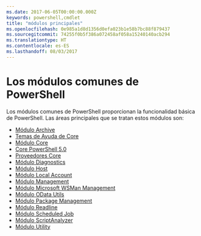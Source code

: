 ```yaml
---
ms.date: 2017-06-05T00:00:00.000Z
keywords: powershell,cmdlet
title: "módulos principales"
ms.openlocfilehash: 0e985a1d8d1356d0efa023b1e58b7bc88f879437
ms.sourcegitcommit: 74255f0b5f386a072458af058a15240140acb294
ms.translationtype: HT
ms.contentlocale: es-ES
ms.lasthandoff: 08/03/2017
---
```

#  <a name="the-powershell-common-modules"></a>Los módulos comunes de PowerShell

Los módulos comunes de PowerShell proporcionan la funcionalidad básica de PowerShell.
Las áreas principales que se tratan estos módulos son:

-  [Módulo Archive](core-modules/Microsoft.PowerShell.Archive-Module.md)
-  [Temas de Ayuda de Core](core-modules/Windows-PowerShell-Core-About-Topics.md)
-  [Módulo Core](core-modules/Microsoft.PowerShell.Core-Module.md)
-  [Core PowerShell 5.0](core-modules/Windows-PowerShell-5.0.md)
-  [Proveedores Core](core-modules/Windows-PowerShell-Core-Providers.md)
-  [Módulo Diagnostics](core-modules/Microsoft.PowerShell.Diagnostics-Module.md)
-  [Módulo Host](core-modules/Microsoft.PowerShell.Host-Module.md)
-  [Módulo Local Account](core-modules/PSLocalAccount5-Module.md)
-  [Módulo Management](core-modules/Microsoft.PowerShell.Management-Module.md)
-  [Módulo Microsoft WSMan Management](core-modules/Microsoft.WSMan.Management-Module.md)
-  [Módulo OData Utils](core-modules/Microsoft.PowerShell.ODataUtils-Module.md)
-  [Módulo Package Management](core-modules/PackageManagement-Module.md)
-  [Módulo Readline](core-modules/PSReadline-Module.md)
-  [Módulo Scheduled Job](core-modules/PSScheduledJob-Module.md)
-  [Módulo ScriptAnalyzer](core-modules/PSScriptAnalyzer-Module.md)
-  [Módulo Utility](core-modules/Microsoft.PowerShell.Utility-Module.md)

